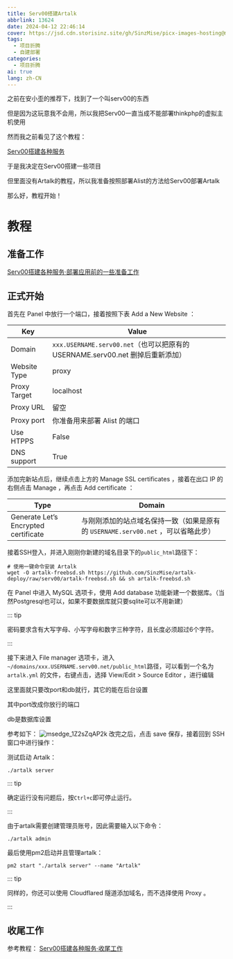 ```yaml
---
title: Serv00搭建Artalk
abbrlink: 13624
date: 2024-04-12 22:46:14
cover: https://jsd.cdn.storisinz.site/gh/SinzMise/picx-images-hosting@master/pc.6f0hm71zvw.webp
tags:
  - 项目折腾
  - 自建部署
categories:
  - 项目折腾
ai: true
lang: zh-CN
---
```

之前在安小歪的推荐下，找到了一个叫serv00的东西

但是因为这玩意我不会用，所以我把Serv00一直当成不能部署thinkphp的虚拟主机使用

然而我之前看见了这个教程：

[Serv00搭建各种服务](https://runoneall.github.io/article/Serv00%E6%90%AD%E5%BB%BA%E5%90%84%E7%A7%8D%E6%9C%8D%E5%8A%A1.html)

于是我决定在Serv00搭建一些项目

但里面没有Artalk的教程，所以我准备按照部署Alist的方法给Serv00部署Artalk

那么好，教程开始！

# 教程
## 准备工作
[Serv00搭建各种服务·部署应用前的一些准备工作](https://runoneall.github.io/article/Serv00%E6%90%AD%E5%BB%BA%E5%90%84%E7%A7%8D%E6%9C%8D%E5%8A%A1.html#%E9%83%A8%E7%BD%B2%E5%BA%94%E7%94%A8%E5%89%8D%E7%9A%84%E4%B8%80%E4%BA%9B%E5%87%86%E5%A4%87%E5%B7%A5%E4%BD%9C)

## 正式开始
首先在 Panel 中放行一个端口，接着按照下表 Add a New Website ：

|Key| Value                                                        |
|----|--------------------------------------------------------------|
|Domain|`xxx.USERNAME.serv00.net`（也可以把原有的 USERNAME.serv00.net 删掉后重新添加） |
|Website Type| proxy                                                        |
|Proxy Target| localhost                                                    |
|Proxy URL| 留空                                                           |
|Proxy port| 你准备用来部署 Alist 的端口                                            |
|Use HTPPS| False                                                        |
|DNS support| True                                                         |

添加完新站点后，继续点击上方的 Manage SSL certificates ，接着在出口 IP 的右侧点击 Manage ，再点击 Add certificate ：

|Type|Domain|
|----|----|
|Generate Let’s Encrypted certificate|与刚刚添加的站点域名保持一致（如果是原有的 `USERNAME.serv00.net` ，可以省略此步）|

接着SSH登入，并进入刚刚你新建的域名目录下的`public_html`路径下：

```shell
# 使用一键命令安装 Artalk
wget -O artalk-freebsd.sh https://github.com/SinzMise/artalk-deploy/raw/serv00/artalk-freebsd.sh && sh artalk-freebsd.sh
```

在 Panel 中进入 MySQL 选项卡，使用 Add database 功能新建一个数据库。（当然Postgresql也可以，如果不要数据库就只要sqlite可以不用新建）

::: tip

密码要求含有大写字母、小写字母和数字三种字符，且长度必须超过6个字符。

:::

接下来进入 File manager 选项卡，进入`~/domains/xxx.USERNAME.serv00.net/public_html`路径，可以看到一个名为 `artalk.yml` 的文件，右键点击，选择 View/Edit > Source Editor ，进行编辑

这里面就只要改port和db就行，其它的能在后台设置

其中port改成你放行的端口

db是数据库设置

参考如下：
![msedge_1Z2sZqAP2k](https://jsd.cdn.storisinz.site/gh/SinzMise/picx-images-hosting@master/msedge_1Z2sZqAP2k.70a4hbgckz.webp)
改完之后，点击 save 保存，接着回到 SSH 窗口中进行操作：

测试启动 Artalk：
```shell
./artalk server
```
::: tip

确定运行没有问题后，按`Ctrl+c`即可停止运行。

:::

由于artalk需要创建管理员账号，因此需要输入以下命令：
```shell
./artalk admin
```
最后使用pm2启动并且管理artalk：
```shell
pm2 start "./artalk server" --name "Artalk"
```
::: tip

同样的，你还可以使用 Cloudflared 隧道添加域名，而不选择使用 Proxy 。

:::
## 收尾工作
参考教程：
[Serv00搭建各种服务·收尾工作](https://runoneall.github.io/article/Serv00%E6%90%AD%E5%BB%BA%E5%90%84%E7%A7%8D%E6%9C%8D%E5%8A%A1.html#%E6%94%B6%E5%B0%BE%E5%B7%A5%E4%BD%9C)

